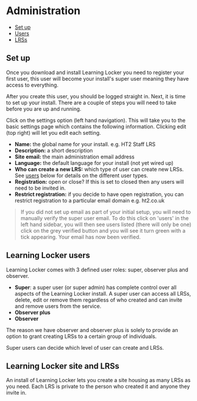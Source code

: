 ---
---

Administration
==============

- [Set up](#setup)
- [Users](#users)
- [LRSs](#lrs)

## Set up

Once you download and install Learning Locker you need to register your first user, this user will become your install's super user meaning they have access to everything. 

After you create this user, you should be logged straight in. Next, it is time to set up your install. There are a couple of steps you will need to take before you are up and running. 

Click on the settings option (left hand navigation). This will take you to the basic settings page which contains the following information. Clicking edit (top right) will let you edit each setting.

*  **Name:** the global name for your install. e.g. HT2 Staff LRS
*  **Description:** a short description
*  **Site email:** the main administration email address
*  **Language:** the default language for your install (not yet wired up)
*  **Who can create a new LRS:** which type of user can create new LRSs. See [users](#users) below for details on the different user types.
*  **Registration:** open or close? If this is set to closed then any users will need to be invited in.
*  **Restrict registration:** if you decide to have open registration, you can restrict registration to a particular email domain e.g. ht2.co.uk

> If you did not set up email as part of your initial setup, you will need to manually verify the super user email. To do this click on 'users' in the left hand sidebar, you will then see users listed (there will only be one) click on the grey verified button and you will see it turn green with a tick appearing. Your email has now been verified.

## Learning Locker users

Learning Locker comes with 3 defined user roles: super, observer plus and observer.

*  **Super**: a super user (or super admin) has complete control over all aspects of the Learning Locker install. A super user can access all LRSs, delete, edit or remove them regardless of who created and can invite and remove users from the service.
*  **Observer plus**
*  **Observer**

The reason we have observer and observer plus is solely to provide an option to grant creating LRSs to a certain group of individuals.

Super users can decide which level of user can create and LRSs.

## Learning Locker site and LRSs

An install of Learning Locker lets you create a site housing as many LRSs as you need. Each LRS is private to the person who created it and anyone they invite in.
